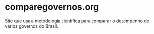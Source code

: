 # comparegovernos.org
Site que usa a metodologia cientifica para comparar o desempenho de varios governos do Brasil.
